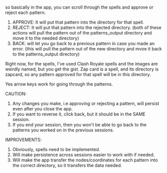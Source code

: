 so basically in the app, you can scroll through the spells and approve or reject each pattern.

1. APPROVE: It will put that pattern into the directory for that spell.
2. REJECT: It will put that pattern into the rejected directory. (both of these actions will pull the pattern out of the patterns_output directory and move it to the needed directory)
3. BACK: will let you go back to a previous pattern in case you made an error. (this will pull the pattern out of the new directory and mvoe it back to the patterns_output directory)

Right now, for the spells, I've used Clash Royale spells and the images are weirdly named, but you get the gist. Zap card is a spell, and its directory is zapcard, so any pattern approved for that spell will be in this directory.

Yes arrow keys work for going through the patterns.


CAUTION: 

1. Any changes you make, i.e approving or rejecting a pattern, will persist even after you close the app.
2. If you want to reverse it, click back, but it should be in the SAME session.
3. If you end your session, then you won't be able to go back to the patterns you worked on in the previous sessions. 

IMPROVEMENTS:

1. Obviously, spells need to be implemented.
2. Will make persistence across sessions easier to work with if needed.
3. Will make the app transfer the nodes/coordinates for each pattern into the correct directory, so it transfers the data needed.
